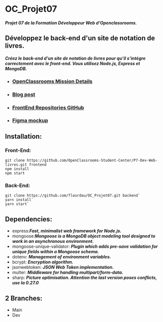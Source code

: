 #       OC_Projet07
####    *Projet 07 de la Formation Développeur Web d'Openclassrooms.*
##      Développez le back-end d'un site de notation de livres.
####    *Créez le back-end d’un site de notation de livres pour qu’il s’intègre correctement avec le front-end. Vous utilisez Node.js, Express et MongoDB.*
-   ### [OpenClassrooms Mission Details](https://openclassrooms.com/fr/paths/717/projects/1335/assignment)
-   ### [Blog post](https://blog.positive-link.net/oc_projet07)
-   ### [FrontEnd Repositories GitHub](https://github.com/OpenClassrooms-Student-Center/P7-Dev-Web-livres)
-   ### [Figma mockup](https://www.figma.com/file/Snidyc45xi6qchoOPabMA9/Maquette-Mon-Vieux-Grimoir?node-id=0%3A1)

##      Installation:
###     Front-End:
    git clone https://github.com/OpenClassrooms-Student-Center/P7-Dev-Web-livres.git frontend
    npm install
    npm start

###     Back-End:
    git clone https://github.com/flourdau/OC_Projet07.git backend`
    yarn install`
    yarn start`

##      Dependencies:
- express:***Fast, minimalist web framework for Node.js.***
- mongoose:***Mongoose is a MongoDB object modeling tool designed to work in an asynchronous environment.***
- mongoose-unique-validator: ***Plugin which adds pre-save validation for unique fields within a Mongoose schema.***
- dotenv: ***Management of environment variables.***
- bcrypt: ***Encryption algorithm.***
- jsonwebtoken: ***JSON Web Token implementation.***
- multer: ***Middleware for handling multipart/form-data.***
- sharp: ***Picture optimisation. Attention the last version poses conflicts, use la 0.27.0***

##      2 Branches:
-   Main
-   Dev
